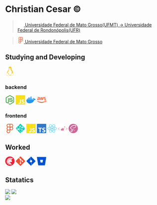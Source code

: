 # Christian Cesar :copyright:
<link rel="stylesheet" href="github-markdown.css" />

 > <a href="https://ufr.edu.br"/> <img width="20px"  src="./assets/university-solid.svg"/> Universidade Federal de Mato Grosso(UFMT) -> Universidade Federal de Rondonópolis(UFR) </a>
 
  > <a href="https://www.figma.com/@christiancesar"> <img width="20px"  src="./assets/figma.svg"/> Universidade Federal de Mato Grosso </a>



## Studying and Developing
<div style="display: inline_block">
  <img width="30px"  src="./assets/linux.svg"/>  

  ### backend

  <img width="30px"  src="./assets/nodejs.svg"/>  
  <img width="30px"  src="./assets/javascript.svg"/>
  <img width="30px"  src="./assets/docker.svg"/>  
  <img width="30px"  src="./assets/aws.svg"/>  

  ### frontend
  <img width="30px"  src="./assets/figma.svg"/>  
  <img width="30px"  src="./assets/netlify.svg"/>  
  <img width="30px"  src="./assets/javascript.svg"/>  
  <img width="30px"  src="./assets/typescript.svg"/>  
  <img width="30px"  src="./assets/react.svg"/>    
  <img width="30px"  src="./assets/styledcomponent.svg"/>  
  <img width="30px"  src="./assets/sass.svg"/>  
  
  

</div>


## Worked
<div style="display: inline_block">
  <img width="30px"  src="./assets/delphi.svg"/>  
  <img width="30px"  src="./assets/git.svg"/>  
  <img width="30px"  src="./assets/atlassianjira.svg"/>  
  <img width="30px"  src="./assets/atlassianbitbucket.svg"/>  
</div>  

## Statatics
<div>
  <div> 
    <img height="180rem" src="https://github-readme-stats.vercel.app/api?username=christiancesar&show_icons=true&theme=react&include_all_commits=true&count_private=true"/>
    <img height="180rem" src="https://github-readme-stats.vercel.app/api/top-langs/?username=christiancesar&theme=react&layout=compact"/>
  </div>
  <img height="579rem" src="https://github-readme-stats.vercel.app/api/wakatime?username=@christiancesar&theme=react&layout=compact">

</div>






